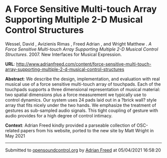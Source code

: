 # A Force Sensitive Multi-touch Array Supporting Multiple 2-D Musical Control Structures

Wessel, David  , Avizienis Rimas  , Freed Adrian  , and Wright Matthew . *A Force Sensitive Multi-touch Array Supporting Multiple 2-D Musical Control Structures*. 2007.  New Interfaces for Musical Expression. 

**URL**: <http://www.adrianfreed.com/content/force-sensitive-multi-touch-array-supporting-multiple-2-d-musical-control-structures>

**Abstract**: We describe the design, implementation, and evaluation with real musical use of a force sensitive multi-touch array of touchpads.  Each of the touchpads supports a three dimensional representation of musical material: two spatial dimensions plus a force measurement we typically use to control dynamics.  Our system uses 24 pads laid out in a ?brick wall? style array that fits nicely under the two hands.  We emphasize the treatment of gestures as sub-sampled audio signals.  This tight coupling of gesture with audio provides for a high degree of control intimacy.

**Context**: Adrian Freed kindly provided a parseable collection of OSC-related papers from his website, ported to the new site by Matt Wright in May 2021

---
Submitted to [opensoundcontrol.org](https://opensoundcontrol.org) by [Adrian Freed](http://adrianfreed.com) at 05/04/2021 16:58:20
